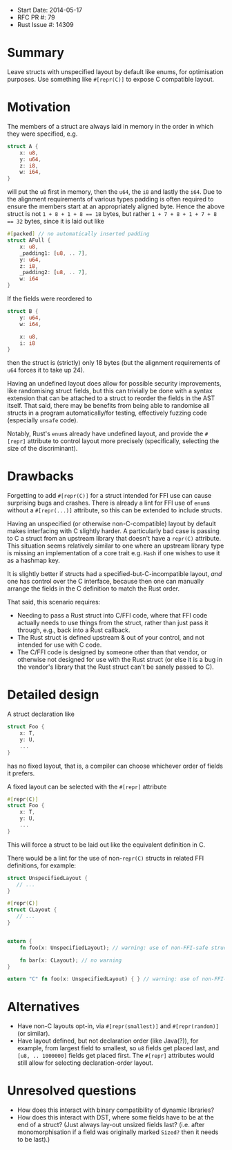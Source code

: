 - Start Date: 2014-05-17
- RFC PR #: 79
- Rust Issue #: 14309

# Summary

Leave structs with unspecified layout by default like enums, for
optimisation purposes. Use something like `#[repr(C)]` to expose C
compatible layout.

# Motivation

The members of a struct are always laid in memory in the order in
which they were specified, e.g.

```rust
struct A {
    x: u8,
    y: u64,
    z: i8,
    w: i64,
}
```

will put the `u8` first in memory, then the `u64`, the `i8` and lastly
the `i64`. Due to the alignment requirements of various types padding
is often required to ensure the members start at an appropriately
aligned byte. Hence the above struct is not `1 + 8 + 1 + 8 == 18`
bytes, but rather `1 + 7 + 8 + 1 + 7 + 8 == 32` bytes, since it is
laid out like

```rust
#[packed] // no automatically inserted padding
struct AFull {
    x: u8,
    _padding1: [u8, .. 7],
    y: u64,
    z: i8,
    _padding2: [u8, .. 7],
    w: i64
}
```

If the fields were reordered to

```rust
struct B {
    y: u64,
    w: i64,

    x: u8,
    i: i8
}
```

then the struct is (strictly) only 18 bytes (but the alignment
requirements of `u64` forces it to take up 24).

Having an undefined layout does allow for possible security
improvements, like randomising struct fields, but this can trivially
be done with a syntax extension that can be attached to a struct to
reorder the fields in the AST itself. That said, there may be benefits
from being able to randomise all structs in a program
automatically/for testing, effectively fuzzing code (especially
`unsafe` code).

Notably, Rust's `enum`s already have undefined layout, and provide the
`#[repr]` attribute to control layout more precisely (specifically,
selecting the size of the discriminant).

# Drawbacks

Forgetting to add `#[repr(C)]` for a struct intended for FFI use can
cause surprising bugs and crashes. There is already a lint for FFI use
of `enum`s without a `#[repr(...)]` attribute, so this can be extended
to include structs.

Having an unspecified (or otherwise non-C-compatible) layout by
default makes interfacing with C slightly harder. A particularly bad
case is passing to C a struct from an upstream library that doesn't
have a `repr(C)` attribute. This situation seems relatively similar to
one where an upstream library type is missing an implementation of a
core trait e.g. `Hash` if one wishes to use it as a hashmap key.

It is slightly better if structs had a specified-but-C-incompatible
layout, *and* one has control over the C interface, because then one
can manually arrange the fields in the C definition to match the Rust
order.

That said, this scenario requires:

- Needing to pass a Rust struct into C/FFI code, where that FFI code
  actually needs to use things from the struct, rather than just pass
  it through, e.g., back into a Rust callback.
- The Rust struct is defined upstream & out of your control, and not
  intended for use with C code.
- The C/FFI code is designed by someone other than that vendor, or
  otherwise not designed for use with the Rust struct (or else it is a
  bug in the vendor's library that the Rust struct can't be sanely
  passed to C).


# Detailed design

A struct declaration like

```rust
struct Foo {
    x: T,
    y: U,
    ...
}
```

has no fixed layout, that is, a compiler can choose whichever order of
fields it prefers.

A fixed layout can be selected with the `#[repr]` attribute

```rust
#[repr(C)]
struct Foo {
    x: T,
    y: U,
    ...
}
```

This will force a struct to be laid out like the equivalent definition
in C.

There would be a lint for the use of non-`repr(C)` structs in related
FFI definitions, for example:

```rust
struct UnspecifiedLayout {
   // ...
}

#[repr(C)]
struct CLayout {
   // ...
}


extern {
    fn foo(x: UnspecifiedLayout); // warning: use of non-FFI-safe struct in extern declaration

    fn bar(x: CLayout); // no warning
}

extern "C" fn foo(x: UnspecifiedLayout) { } // warning: use of non-FFI-safe struct in function with C abi.
```


# Alternatives

- Have non-C layouts opt-in, via `#[repr(smallest)]` and
  `#[repr(random)]` (or similar).
- Have layout defined, but not declaration order (like Java(?)), for
  example, from largest field to smallest, so `u8` fields get placed
  last, and `[u8, .. 1000000]` fields get placed first. The `#[repr]`
  attributes would still allow for selecting declaration-order layout.

# Unresolved questions

- How does this interact with binary compatibility of dynamic libraries?
- How does this interact with DST, where some fields have to be at the
  end of a struct? (Just always lay-out unsized fields last?
  (i.e. after monomorphisation if a field was originally marked
  `Sized?` then it needs to be last).)
